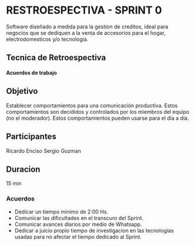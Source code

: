 
# RESTROESPECTIVA - SPRINT 0

Software diseñado a medida para la gestion de creditos, ideal para negocios que se dediquen a la venta de accesorios para el hogar, electrodomesticos y/o tecnologia.

## Tecnica de Retroespectiva

#### Acuerdos de trabajo

## Objetivo

Establecer comportamientos para una comunicación productiva. 
Estos comportamientos son decididos y controlados por los miembros del 
equipo (no el moderador). Estos comportamientos pueden usarse para el día a 
día.

## Participantes

Ricardo Enciso
Sergio Guzman

## Duracion

15 min

### Acuerdos

- Dedicar un tiempo minimo de 2:00 Hs. 
- Comunicar las dificultades en el transcuro del Sprint. 
- Comunicar avances diarios por medio de Whatsapp. 
- Dedicar a juicio propio tiempo de investigacion  en las tecnologias usadas para no afectar el tiempo dedicado al Sprint. 


